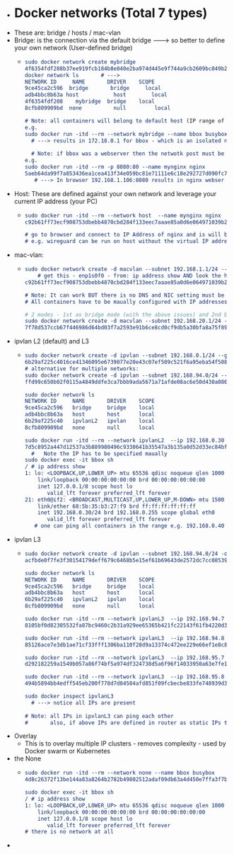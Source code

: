 - # Docker networks  (Total 7 types)
- These are: bridge / hosts  / mac-vlan
- Bridge: is the connection via the default bridge ---> so better to define your own network (User-defined bridge)
	- ```cmake
	  sudo docker network create mybridge
	  4f6354fdf208b37ee919fcb184b8e040e2ba974d445e9f744a9cb2609bc049b2
	  docker network ls       # --->
	  NETWORK ID     NAME       DRIVER    SCOPE
	  9ce45ca2c596  bridge       bridge     local
	  adb4bbc8b63a host           host        local
	  4f6354fdf208    mybridge  bridge    local
	  8cfb809909bd  none          null         local
	  
	  # Note: all containers will belong to default host (IP range of 172.17.0.2) unless defined against new network
	  e.g. 
	  sudo docker run -itd --rm --network mybridge --name bbox busybox
	  	# ---> results in 172.18.0.1 for bbox - which is an isolated network from the default
	      
	  	# Note: if bbox was a webserver then the netwotk post must be exposed
	  e.g.
	  sudo docker run -itd --rm -p 8080:80 --name mynginx nginx
	  5aeb64da99f7a853436ea1cea413f34e059bc81e71111e6c18e292727d090fc7
	     # ---> In browser 192.168.1.106:8080 results in nginx webser defaults
	  
	  ```
- Host: These are defined against your own network and leverage your current IP address (your PC)
	- ```cmake
	  sudo docker run -itd --rm --network host  --name mynginx nginx
	  c92b61ff73ecf908753dbebb4870cbd284f133eec7aaae85a0d6e064971039b2
	  
	  # go to browser and connect to IP Address of nginx and is will be like any other app - it is still a container on host
	  # e.g. wireguard can be run on host without the virtual IP address as another app
	  ```
- mac-vlan:
	- ```cmake
	  sudo docker network create -d macvlan --subnet 192.168.1.1/24 --gateway 192.168.1.1 -o parent=enp1s0f0 newmynetwork #name of network
	      # get this - enp1s0f0 - from: ip address show AND look the host ref
	  c92b61ff73ecf908753dbebb4870cbd284f133eec7aaae85a0d6e064971039b2
	  
	  # Note: It can work BUT there is no DNS and NIC setting must be in promiscious mode. In addition the host may have to be rebooted
	  # All containers have to be maually configured with IP addresses (hopefully no conflicts)
	  
	  # 2 modes - 1st as bridge mode (with the above issues) and 2nd being the second variant
	  sudo docker network create -d macvlan --subnet 192.168.20.1/24 --gateway 192.168.20.1 -o parent=enp1s0f0.20 macvlan20
	  7f78d537ccb67f446986d64bd03f7a2593e91b6ce8cd0cf9db5a30bfa8a75f89
	  ```
- ipvlan L2 (default) and L3
	- ```cmake
	  sudo docker network create -d ipvlan --subnet 192.168.0.1/24 --gateway 192.168.0.1 -o parent=enp1s0f0 ipvlanL2       
	  6b29af225c4016ce41346095e6739077e20e43c07ef509c521f6a95eba54f508
	  # alternative for multiple networks:
	  sudo docker network create -d ipvlan --subnet 192.168.94.0/24 --subnet 192.168.95.0/24 -o ipvlan=l3 -o parent=enp1s0f0.20 ipvlanL3 
	  ffd99c650b02f0115a4849ddfe3ca7bbb9ada5671a71afde08ac6e50d430a086
	  
	  sudo docker network ls
	  NETWORK ID     NAME       DRIVER    SCOPE
	  9ce45ca2c596   bridge     bridge    local
	  adb4bbc8b63a   host       host      local
	  6b29af225c40   ipvlanL2   ipvlan    local
	  8cfb809909bd   none       null      local
	  
	  sudo docker run -itd --rm --network ipvlanL2  --ip 192.168.0.30 --name bbox busybox
	  7d5c8952a447d12537a3b889980496c9330641b35547a3b135a0d52d33ec84bf
	    #	Note the IP has to be specified maually
	  sudo docker exec -it bbox sh
	  / # ip address show
	  1: lo: <LOOPBACK,UP,LOWER_UP> mtu 65536 qdisc noqueue qlen 1000
	      link/loopback 00:00:00:00:00:00 brd 00:00:00:00:00:00
	      inet 127.0.0.1/8 scope host lo
	         valid_lft forever preferred_lft forever
	  21: eth0@if2: <BROADCAST,MULTICAST,UP,LOWER_UP,M-DOWN> mtu 1500 qdisc noqueue 
	      link/ether 68:5b:35:b3:27:f9 brd ff:ff:ff:ff:ff:ff
	      inet 192.168.0.30/24 brd 192.168.0.255 scope global eth0
	         valid_lft forever preferred_lft forever
	     # one can ping all containers in the range e.g. 192.168.0.40
	  ```
- ipvlan L3
	- ```cmake
	  sudo docker network create -d ipvlan --subnet 192.168.94.0/24 -o ipvlan=l3 -o parent=enp1s0f0.20 ipvlanL3
	  acfbde0f7fe3f30154179deff679c6468b5e15ef61b69643de2572dc7cc08539
	  
	  sudo docker network ls
	  NETWORK ID     NAME       DRIVER    SCOPE
	  9ce45ca2c596   bridge     bridge    local
	  adb4bbc8b63a   host       host      local
	  6b29af225c40   ipvlanL2   ipvlan    local
	  8cfb809909bd   none       null      local
	  
	  sudo docker run -itd --rm --network ipvlanL3  --ip 192.168.94.7 --name bbox busybox 
	  8105bf0d82305532fa87bc9460c2b31a929ee65365b421fc22143f61fb4220d3
	  
	  sudo docker run -itd --rm --network ipvlanL3  --ip 192.168.94.8 --name b-bbox busybox 
	  85126ace7e3db1ae71cf33fff1306ba110f28d9a13374c472ee229e66ef1e8c8      # same network scope
	  
	  sudo docker run -itd --rm --network ipvlanL3  --ip 192.168.95.7 --name obbox busybox 
	  d292182259a1549b057a86f74bf5a974df324738d5a6f96f14033950a63e7fe1
	  
	  sudo docker run -itd --rm --network ipvlanL3  --ip 192.168.95.8 --name ob-bbox busybox 
	  494b5894bb4edff545eb200f778d7d84584afd851f09fcbecbe833fe748939d3
	  
	  sudo docker inspect ipvlanL3
	  	# ---> notice all IPs are present
	      
	  # Note: all IPs in ipvlanL3 can ping each other
	  #       also, if above IPs are defined in router as static IPs then any of IP can connect externally and local network can ping the assigned IPs 
	  ```
- Overlay
	- This is to overlay multiple IP clusters - removes complexity - used by Docker swarm or Kubernetes
- the None
	- ```cmake
	  sudo docker run -itd --rm --network none --name bbox busybox
	  4d8c26372f13be144a83a8264b2782b49802512adaf09db63a4d450e7ffa3f7b
	  
	  sudo docker exec -it bbox sh
	  / # ip address show
	  1: lo: <LOOPBACK,UP,LOWER_UP> mtu 65536 qdisc noqueue qlen 1000
	      link/loopback 00:00:00:00:00:00 brd 00:00:00:00:00:00
	      inet 127.0.0.1/8 scope host lo
	         valid_lft forever preferred_lft forever
	  # there is no network at all
	  ```
-